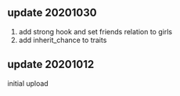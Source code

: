 ## update  20201030
1. add strong hook and set friends relation to girls
2. add inherit_chance to traits

## update 20201012
initial upload